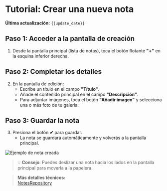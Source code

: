 # Tutorial: Crear una nueva nota
**Última actualización:** `{{update_date}}`

## Paso 1: Acceder a la pantalla de creación
1. Desde la pantalla principal (lista de notas), toca el botón flotante **"+"** en la esquina inferior derecha.

## Paso 2: Completar los detalles
2. En la pantalla de edición:
    - Escribe un título en el campo **"Título"**.
    - Añade el contenido principal en el campo **"Descripción"**.
    - Para adjuntar imágenes, toca el botón **"Añadir imagen"** y selecciona una o más foto de tu galería.

## Paso 3: Guardar la nota
3. Presiona el botón **✔** para guardar.
    - La nota se guardará automáticamente y volverás a la pantalla principal.

![Ejemplo de nota creada](https://i.imgur.com/YHXECra.png)

> 💡 **Consejo**: Puedes deslizar una nota hacia los lados en la pantalla principal para moverla a la papelera.

> **Más detalles técnicos:**  
[NotesRepository](../generated/dokka/markdown/-app-notas/com.example.appnotas.database/-notes-view-model/insert-note.md)  